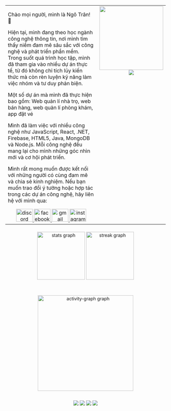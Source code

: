 <table style="width: 100%; text-align: left;">
  <tr>
    <td>
      <p>Chào mọi người, mình là Ngô Trân! 🌟</p>
      <p>Hiện tại, mình đang theo học ngành công nghệ thông tin, nơi mình tìm thấy niềm đam mê sâu sắc với công nghệ và phát triển phần mềm. Trong suốt quá trình học tập, mình đã tham gia vào nhiều dự án thực tế, từ đó không chỉ tích lũy kiến thức mà còn rèn luyện kỹ năng làm việc nhóm và tư duy phản biện.</p>
      <p>Một số dự án mà mình đã thực hiện bao gồm: Web quản lí nhà trọ, web bán hàng, web quản lí phòng khám, app đặt vé </p>
      <p>Mình đã làm việc với nhiều công nghệ như JavaScript, React, .NET, Firebase, HTML5, Java, MongoDB và Node.js. Mỗi công nghệ đều mang lại cho mình những góc nhìn mới và cơ hội phát triển.</p>
      <p>Mình rất mong muốn được kết nối với những người có cùng đam mê và chia sẻ kinh nghiệm. Nếu bạn muốn trao đổi ý tưởng hoặc hợp tác trong các dự án công nghệ, hãy liên hệ với mình qua:</p>
      <div align="center">
       <a href="https://discord.gg/tDutPXW8" target="_blank">
    <img src="https://raw.githubusercontent.com/maurodesouza/profile-readme-generator/master/src/assets/icons/social/discord/default.svg" width="52" height="40" alt="discord logo" />
</a>
<a href="https://www.facebook.com/profile.php?id=100021273803858" target="_blank">
    <img src="https://raw.githubusercontent.com/maurodesouza/profile-readme-generator/master/src/assets/icons/social/facebook/default.svg" width="52" height="40" alt="facebook logo" />
</a>
<a href="mailto:ngotran296yh@gmail.com" target="_blank">
    <img src="https://raw.githubusercontent.com/maurodesouza/profile-readme-generator/master/src/assets/icons/social/gmail/default.svg" width="52" height="40" alt="gmail logo" />
</a>
<a href="https://www.instagram.com/06.trust/" target="_blank">
    <img src="https://raw.githubusercontent.com/maurodesouza/profile-readme-generator/master/src/assets/icons/social/instagram/default.svg" width="52" height="40" alt="instagram logo" />
</a>
      </div>
    </td>
    <td style="text-align: center; vertical-align: top;">
      <img height="200" width="200" src="https://i.pinimg.com/originals/5b/59/b9/5b59b930e55668208b77cb9708a0fa3c.gif" /><br />
      <img src="https://profile-counter.glitch.me/ngotran29/count.svg?" />
    </td>
  </tr>
</table>

###

<div align="center">
  <img src="https://github-readme-stats.vercel.app/api?username=ngotran29&hide_title=false&hide_rank=false&show_icons=true&include_all_commits=true&count_private=true&disable_animations=false&theme=dracula&locale=en&hide_border=false&order=1" height="150" alt="stats graph" />
  
  <img src="https://streak-stats.demolab.com?user=ngotran29&locale=en&mode=daily&theme=dracula&hide_border=false&border_radius=5&order=3" height="150" alt="streak graph" style="margin: 0 0 20 0;" />

 
</div>

##

<div align="center">
 <img src="https://github-readme-activity-graph.vercel.app/graph?username=ngotran29&radius=16&theme=react&area=true&order=5" height="300" alt="activity-graph graph" />
</div>

##

<div align="center"> 
  <a href="https://www.youtube.com/channel/UCA2QWg8QZ9ndlwtac5pny8w" target="_blank"><img src="https://img.shields.io/badge/YouTube-FF0000?style=for-the-badge&logo=youtube&logoColor=white" target="_blank"></a>
  <a href="https://www.instagram.com/06.trust/" target="_blank"><img src="https://img.shields.io/badge/-Instagram-%23E4405F?style=for-the-badge&logo=instagram&logoColor=white" target="_blank"></a>
  <a href="https://discord.gg/tDutPXW8" target="_blank"><img src="https://img.shields.io/badge/Discord-7289DA?style=for-the-badge&logo=discord&logoColor=white" target="_blank"></a> 
  <a href="mailto:ngotran296yh@gmail.com"><img src="https://img.shields.io/badge/-Gmail-%23333?style=for-the-badge&logo=gmail&logoColor=white" target="_blank"></a>

</div>
